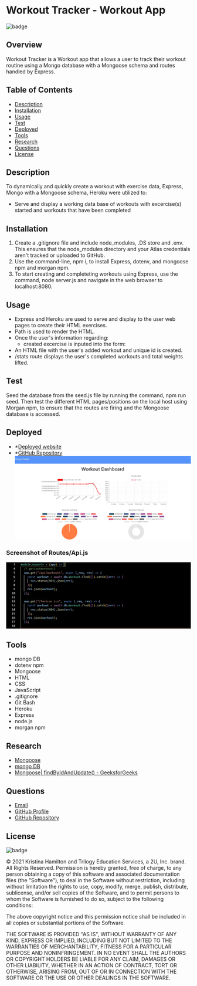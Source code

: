 # Workout Tracker - Workout App

![badge](https://img.shields.io/badge/License-mit-blue)

## Overview

Workout Tracker is a Workout app that allows a user to track their workout routine using a Mongo database with a Mongoose schema and routes handled by Express.

## Table of Contents

- [Description](#description)
- [Installation](#installation)
- [Usage](#usage)
- [Test](#test)
- [Deployed](#deployed)
- [Tools](#tools)
- [Research](#research)
- [Questions](#questions)
- [License](#license)

## Description

To dynamically and quickly create a workout with exercise data, Express, Mongo with a Mongoose schema, Heroku were utilized to:

- Serve and display a working data base of workouts with excercise(s) started and workouts that have been completed

## Installation

1. Create a .gitignore file and include node_modules, .DS store and .env. This ensures that the node_modules directory and your Atlas credentials aren't tracked or uploaded to GitHub.
2. Use the command-line, npm i, to install Express, dotenv, and mongoose npm and morgan npm.
3. To start creating and completeting workouts using Express, use the command, node server.js and navigate in the web browser to localhost:8080.

## Usage

- Express and Heroku are used to serve and display to the user web pages to create their HTML exercises.
- Path is used to render the HTML.
- Once the user's information regarding:
  - created excercise is inputed into the form:
- An HTML file with the user's added workout and unique id is created.
- /stats route displays the user's completed workouts and total weights lifted.

## Test

Seed the database from the seed.js file by running the command, npm run seed. Then test the different HTML pages/positions on the local host using Morgan npm, to ensure that the routes are firing and the Mongoose database is accessed.

## Deployed

- \*[Deployed website](https://hidden-forest-08236.herokuapp.com/)
- \*[GitHub Repository](https://github.com/Kay0s/WorkoutTracker) ![Screenshot of Fitness Tracker App](./fitnessTrackerDashboard.jpg)

### Screenshot of Routes/Api.js

![Screenshot of Routes/Api.js](./codeScreenshot.jpg)

## Tools

- mongo DB
- dotenv npm
- Mongoose
- HTML
- CSS
- JavaScript
- .gitignore
- Git Bash
- Heroku
- Express
- node.js
- morgan npm

## Research

- [Mongoose](https://mongoosejs.com/)
- [mongo DB](https://www.mongodb.com/)
- [Mongoose| findByIdAndUpdate() - GeeksforGeeks](https://www.geeksforgeeks.org/mongoose-findbyidandupdate-function/)

## Questions

- [Email](hamilton.kristina@gmail.com)
- [GitHub Profile](https://github.com/Kay0s)
- [GitHub Repository](https://github.com/Kay0s/WorkoutTracker)

## License

![badge](https://img.shields.io/badge/License-mit-blue)

© 2021 Kristina Hamilton and Trilogy Education Services, a 2U, Inc. brand. All Rights Reserved. Permission is hereby
granted, free of charge, to any person obtaining a copy of this software and associated documentation files (the
"Software"), to deal in the Software without restriction, including without limitation the rights to use, copy, modify,
merge, publish, distribute, sublicense, and/or sell copies of the Software, and to permit persons to whom the Software
is furnished to do so, subject to the following conditions:

The above copyright notice and this permission notice shall be included in all copies or substantial portions of the
Software.

THE SOFTWARE IS PROVIDED "AS IS", WITHOUT WARRANTY OF ANY KIND, EXPRESS OR IMPLIED, INCLUDING BUT NOT LIMITED TO THE
WARRANTIES OF MERCHANTABILITY, FITNESS FOR A PARTICULAR PURPOSE AND NONINFRINGEMENT. IN NO EVENT SHALL THE AUTHORS OR
COPYRIGHT HOLDERS BE LIABLE FOR ANY CLAIM, DAMAGES OR OTHER LIABILITY, WHETHER IN AN ACTION OF CONTRACT, TORT OR
OTHERWISE, ARISING FROM, OUT OF OR IN CONNECTION WITH THE SOFTWARE OR THE USE OR OTHER DEALINGS IN THE SOFTWARE.
